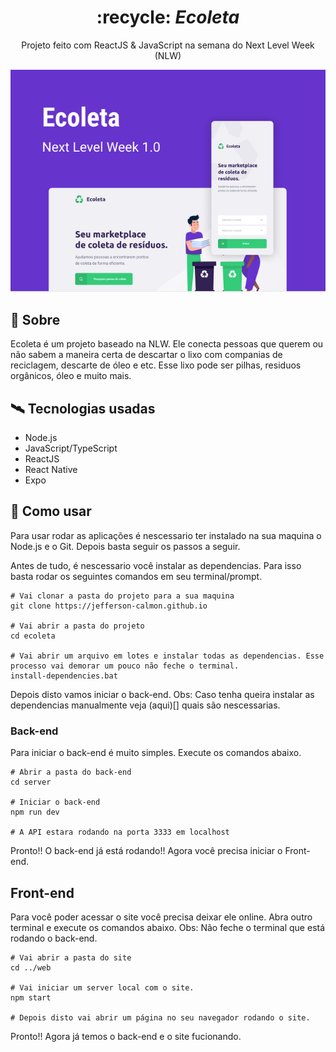 <div align="center">
  <h1>
    :recycle: <i>Ecoleta</i>
  </h1>

  <p>
    Projeto feito com ReactJS & JavaScript na semana do Next Level Week (NLW)
  </p>

  <img src="images/capa.png">
</div>

## :open_book: Sobre

Ecoleta é um projeto baseado na NLW. Ele conecta pessoas que querem ou não sabem a maneira certa de descartar o lixo com companias de reciclagem, descarte de óleo e etc. Esse lixo pode ser pilhas, residuos orgânicos, óleo e muito mais.

## :artificial_satellite: Tecnologias usadas

* Node.js
* JavaScript/TypeScript
* ReactJS
* React Native
* Expo


## :dart: Como usar

Para usar rodar as aplicações é nescessario ter instalado na sua maquina o Node.js e o Git. Depois basta seguir os passos a seguir.

Antes de tudo, é nescessario você instalar as dependencias. Para isso basta rodar os seguintes comandos em seu terminal/prompt.

```shell
# Vai clonar a pasta do projeto para a sua maquina
git clone https://jefferson-calmon.github.io 

# Vai abrir a pasta do projeto
cd ecoleta

# Vai abrir um arquivo em lotes e instalar todas as dependencias. Esse processo vai demorar um pouco não feche o terminal.
install-dependencies.bat
```

Depois disto vamos iniciar o back-end.
Obs: Caso tenha queira instalar as dependencias manualmente veja (aqui)[] quais são nescessarias.

### Back-end

Para iniciar o back-end é muito simples. Execute os comandos abaixo.

``` shell
# Abrir a pasta do back-end
cd server

# Iniciar o back-end
npm run dev

# A API estara rodando na porta 3333 em localhost
```

Pronto!! O back-end já está rodando!! Agora você precisa iniciar o Front-end.

## Front-end

Para você poder acessar o site você precisa deixar ele online. Abra outro terminal e execute os comandos abaixo. Obs: Não feche o terminal que está rodando o back-end.

```shell
# Vai abrir a pasta do site
cd ../web

# Vai iniciar um server local com o site.
npm start

# Depois disto vai abrir um página no seu navegador rodando o site.
```

Pronto!! Agora já temos o back-end e o site fucionando.